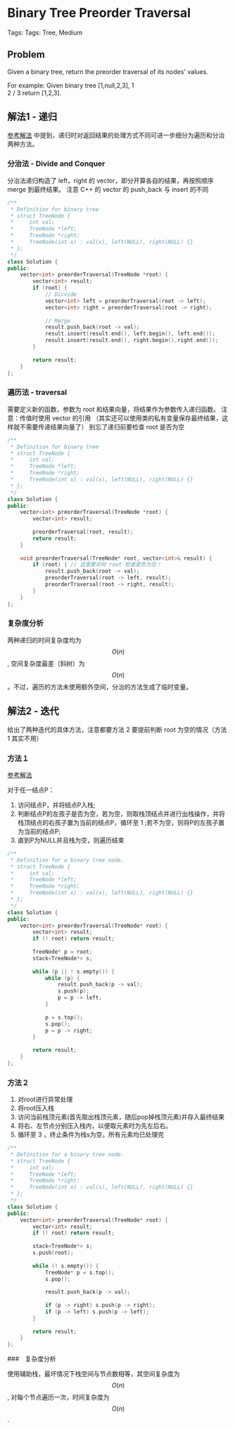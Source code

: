 # Binary Tree Preorder Traversal

Tags: Tags: Tree, Medium

## Problem

Given a binary tree, return the preorder traversal of its nodes' values.

For example:
Given binary tree [1,null,2,3],
   1
    \
     2
    /
   3
return [1,2,3].

## 解法1 - 递归

[参考解法](https://algorithm.yuanbin.me/zh-hans/binary_tree/binary_tree_preorder_traversal.html) 中提到，递归时对返回结果的处理方式不同可进一步细分为遍历和分治两种方法。

### 分治法 - Divide and Conquer

分治法递归构造了 left，right 的 vector，即分开算各自的结果，再按照顺序 merge 到最终结果。
注意 C++ 的 vector 的 push_back 与 insert 的不同

```cpp
/**
 * Definition for binary tree
 * struct TreeNode {
 *     int val;
 *     TreeNode *left;
 *     TreeNode *right;
 *     TreeNode(int x) : val(x), left(NULL), right(NULL) {}
 * };
 */
class Solution {
public:
    vector<int> preorderTraversal(TreeNode *root) {
        vector<int> result;
        if (root) {
            // Dicvide
            vector<int> left = preorderTraversal(root -> left);
            vector<int> right = preorderTraversal(root -> right);
            
            // Merge
            result.push_back(root -> val);
            result.insert(result.end(), left.begin(), left.end());
            result.insert(result.end(), right.begin(),right.end());
        }
        
        return result;
    }
};
```

### 遍历法 - traversal

需要定义新的函数，参数为 root 和结果向量，将结果作为参数传入递归函数。
注意：传值时使用 vector 的引用
（其实还可以使用类的私有变量保存最终结果，这样就不需要传递结果向量了）
别忘了递归前要检查 root 是否为空

```cpp
/**
 * Definition for binary tree
 * struct TreeNode {
 *     int val;
 *     TreeNode *left;
 *     TreeNode *right;
 *     TreeNode(int x) : val(x), left(NULL), right(NULL) {}
 * };
 */
class Solution {
public:
    vector<int> preorderTraversal(TreeNode *root) {
        vector<int> result;
        
        preorderTraversal(root, result);
        return result;
    }
    
    void preorderTraversal(TreeNode* root, vector<int>& result) {
        if (root) { // 这里要对对 root 检查是否为空！
            result.push_back(root -> val);
            preorderTraversal(root -> left, result);
            preorderTraversal(root -> right, result);
        }
    }
};
```

### 复杂度分析

两种递归的时间复杂度均为 $$O(n)$$, 空间复杂度最差（斜树）为 $$O(n)$$。不过，遍历的方法未使用额外空间，分治的方法生成了临时变量。

## 解法2 - 迭代

给出了两种迭代的具体方法，注意都要方法 2 要提前判断 root 为空的情况（方法1 其实不用）

### 方法１

[参考解法](https://www.cnblogs.com/SHERO-Vae/p/5800363.html)

对于任一结点P：
1. 访问结点P，并将结点P入栈;
2. 判断结点P的左孩子是否为空，若为空，则取栈顶结点并进行出栈操作，并将栈顶结点的右孩子置为当前的结点P，循环至 1 ;若不为空，则将P的左孩子置为当前的结点P;
3. 直到P为NULL并且栈为空，则遍历结束

```cpp
/**
 * Definition for a binary tree node.
 * struct TreeNode {
 *     int val;
 *     TreeNode *left;
 *     TreeNode *right;
 *     TreeNode(int x) : val(x), left(NULL), right(NULL) {}
 * };
 */
class Solution {
public:
    vector<int> preorderTraversal(TreeNode* root) {
        vector<int> result;
        if (! root) return result;
        
        TreeNode* p = root;
        stack<TreeNode*> s;
        
        while (p || ! s.empty()) {
            while (p) {
                result.push_back(p -> val);
                s.push(p);
                p = p -> left;
            }
            
            p = s.top();
            s.pop();
            p = p -> right;
        }
        
        return result;
    }
};
```

### 方法２

1. 对root进行异常处理
2. 将root压入栈
3. 访问当前栈顶元素(首先取出栈顶元素，随后pop掉栈顶元素)并存入最终结果
4. 将右、左节点分别压入栈内，以便取元素时为先左后右。
5. 循环至 3 ，终止条件为栈s为空，所有元素均已处理完

```cpp
/**
 * Definition for a binary tree node.
 * struct TreeNode {
 *     int val;
 *     TreeNode *left;
 *     TreeNode *right;
 *     TreeNode(int x) : val(x), left(NULL), right(NULL) {}
 * };
 */
class Solution {
public:
    vector<int> preorderTraversal(TreeNode* root) {
        vector<int> result;
        if (! root) return result;
        
        stack<TreeNode*> s;
        s.push(root);
        
        while (! s.empty()) {
            TreeNode* p = s.top();
            s.pop();
            
            result.push_back(p -> val);
            
            if (p -> right) s.push(p -> right);
            if (p -> left) s.push(p -> left);
        }
        
        return result;
    }
};
```

###　复杂度分析

使用辅助栈，最坏情况下栈空间与节点数相等，其空间复杂度为 $$O(n)$$, 对每个节点遍历一次，时间复杂度为 $$O(n)$$.
